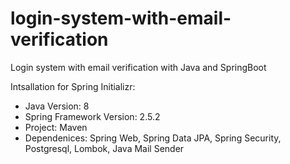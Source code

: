 # login-system-with-email-verification
 Login system with email verification with Java and SpringBoot

Intsallation for Spring Initializr:
- Java Version: 8
- Spring Framework Version: 2.5.2
- Project: Maven
- Dependenices: Spring Web, Spring Data JPA, Spring Security, Postgresql, Lombok, Java Mail Sender
